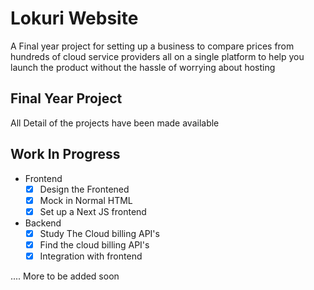 # Lokuri Website
A Final year project for setting up a business to compare prices from hundreds of cloud service providers all on a single platform to help you launch the product without the hassle of worrying about hosting
## Final Year Project
All Detail of the projects have been made available

## Work In Progress

 - Frontend
    * [x] Design the Frontened
    * [x] Mock in Normal HTML
    * [x] Set up a Next JS frontend

 - Backend
    * [x] Study The Cloud billing API's
    * [x] Find the cloud billing API's
    * [x] Integration with frontend

.... More to be added soon 
